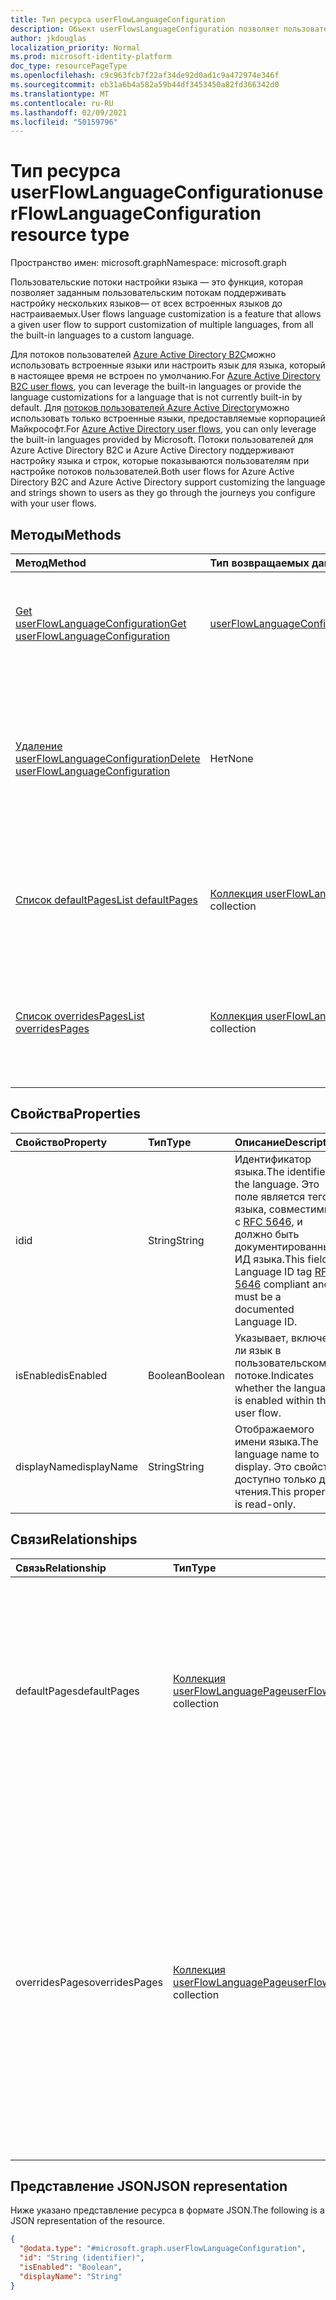 ```yaml
---
title: Тип ресурса userFlowLanguageConfiguration
description: Объект userFlowsLanguageConfiguration позволяет пользовательскому потоку поддерживать настройку нескольких языков.
author: jkdouglas
localization_priority: Normal
ms.prod: microsoft-identity-platform
doc_type: resourcePageType
ms.openlocfilehash: c9c963fcb7f22af34de92d0ad1c9a472974e346f
ms.sourcegitcommit: eb31a6b4a582a59b44df3453450a82fd366342d0
ms.translationtype: MT
ms.contentlocale: ru-RU
ms.lasthandoff: 02/09/2021
ms.locfileid: "50159796"
---
```

# <a name="userflowlanguageconfiguration-resource-type"></a><span data-ttu-id="f47e9-103">Тип ресурса userFlowLanguageConfiguration</span><span class="sxs-lookup"><span data-stu-id="f47e9-103">userFlowLanguageConfiguration resource type</span></span>

<span data-ttu-id="f47e9-104">Пространство имен: microsoft.graph</span><span class="sxs-lookup"><span data-stu-id="f47e9-104">Namespace: microsoft.graph</span></span>

<span data-ttu-id="f47e9-105">Пользовательские потоки настройки языка — это функция, которая позволяет заданным пользовательским потокам поддерживать настройку нескольких языков— от всех встроенных языков до настраиваемых.</span><span class="sxs-lookup"><span data-stu-id="f47e9-105">User flows language customization is a feature that allows a given user flow to support customization of multiple languages, from all the built-in languages to a custom language.</span></span>

<span data-ttu-id="f47e9-106">Для потоков пользователей [Azure Active Directory B2C](https://docs.microsoft.com/azure/active-directory-b2c/user-flow-language-customization#supported-languages)можно использовать встроенные языки или настроить язык для языка, который в настоящее время не встроен по умолчанию.</span><span class="sxs-lookup"><span data-stu-id="f47e9-106">For [Azure Active Directory B2C user flows](https://docs.microsoft.com/azure/active-directory-b2c/user-flow-language-customization#supported-languages), you can leverage the built-in languages or provide the language customizations for a language that is not currently built-in by default.</span></span> <span data-ttu-id="f47e9-107">Для [потоков пользователей Azure Active Directory](https://docs.microsoft.com/azure/active-directory/external-identities/user-flow-customize-language)можно использовать только встроенные языки, предоставляемые корпорацией Майкрософт.</span><span class="sxs-lookup"><span data-stu-id="f47e9-107">For [Azure Active Directory user flows](https://docs.microsoft.com/azure/active-directory/external-identities/user-flow-customize-language), you can only leverage the built-in languages provided by Microsoft.</span></span> <span data-ttu-id="f47e9-108">Потоки пользователей для Azure Active Directory B2C и Azure Active Directory поддерживают настройку языка и строк, которые показываются пользователям при настройке потоков пользователей.</span><span class="sxs-lookup"><span data-stu-id="f47e9-108">Both user flows for Azure Active Directory B2C and Azure Active Directory support customizing the language and strings shown to users as they go through the journeys you configure with your user flows.</span></span>

## <a name="methods"></a><span data-ttu-id="f47e9-109">Методы</span><span class="sxs-lookup"><span data-stu-id="f47e9-109">Methods</span></span>

|<span data-ttu-id="f47e9-110">Метод</span><span class="sxs-lookup"><span data-stu-id="f47e9-110">Method</span></span>|<span data-ttu-id="f47e9-111">Тип возвращаемых данных</span><span class="sxs-lookup"><span data-stu-id="f47e9-111">Return type</span></span>|<span data-ttu-id="f47e9-112">Описание</span><span class="sxs-lookup"><span data-stu-id="f47e9-112">Description</span></span>|
|:---|:---|:---|
|[<span data-ttu-id="f47e9-113">Get userFlowLanguageConfiguration</span><span class="sxs-lookup"><span data-stu-id="f47e9-113">Get userFlowLanguageConfiguration</span></span>](../api/userflowlanguageconfiguration-get.md)|[<span data-ttu-id="f47e9-114">userFlowLanguageConfiguration</span><span class="sxs-lookup"><span data-stu-id="f47e9-114">userFlowLanguageConfiguration</span></span>](../resources/userflowlanguageconfiguration.md)|<span data-ttu-id="f47e9-115">Чтение свойств и связей объекта [userFlowLanguageConfiguration.](../resources/userflowlanguageconfiguration.md)</span><span class="sxs-lookup"><span data-stu-id="f47e9-115">Read the properties and relationships of a [userFlowLanguageConfiguration](../resources/userflowlanguageconfiguration.md) object.</span></span> <span data-ttu-id="f47e9-116">Эти объекты представляют язык, доступный в пользовательском потоке.</span><span class="sxs-lookup"><span data-stu-id="f47e9-116">These objects represent a language available in a user flow.</span></span>|
|[<span data-ttu-id="f47e9-117">Удаление userFlowLanguageConfiguration</span><span class="sxs-lookup"><span data-stu-id="f47e9-117">Delete userFlowLanguageConfiguration</span></span>](../api/userflowlanguageconfiguration-delete.md)|<span data-ttu-id="f47e9-118">Нет</span><span class="sxs-lookup"><span data-stu-id="f47e9-118">None</span></span>|<span data-ttu-id="f47e9-119">Удаляет пользовательский [объект userFlowLanguageConfiguration.](../resources/userflowlanguageconfiguration.md)</span><span class="sxs-lookup"><span data-stu-id="f47e9-119">Deletes a custom [userFlowLanguageConfiguration](../resources/userflowlanguageconfiguration.md) object.</span></span> <span data-ttu-id="f47e9-120">Эти объекты представляют язык, доступный в пользовательском потоке, и только пользовательский язык можно удалить из пользовательского потока Azure AD B2C.</span><span class="sxs-lookup"><span data-stu-id="f47e9-120">These objects represent a language available in a user flow and only a custom language can be deleted from an Azure AD B2C user flow.</span></span>|
|[<span data-ttu-id="f47e9-121">Список defaultPages</span><span class="sxs-lookup"><span data-stu-id="f47e9-121">List defaultPages</span></span>](../api/userflowlanguageconfiguration-list-defaultpages.md)|<span data-ttu-id="f47e9-122">[Коллекция userFlowLanguagePage](../resources/userflowlanguagepage.md)</span><span class="sxs-lookup"><span data-stu-id="f47e9-122">[userFlowLanguagePage](../resources/userflowlanguagepage.md) collection</span></span>|<span data-ttu-id="f47e9-123">Получите ресурсы userFlowLanguagePage из свойства навигации defaultPages.</span><span class="sxs-lookup"><span data-stu-id="f47e9-123">Get the userFlowLanguagePage resources from the defaultPages navigation property.</span></span> <span data-ttu-id="f47e9-124">Представляет пользовательский путь по умолчанию в пользовательском потоке.</span><span class="sxs-lookup"><span data-stu-id="f47e9-124">Represents the default user journey in a user flow.</span></span>|
|[<span data-ttu-id="f47e9-125">Список overridesPages</span><span class="sxs-lookup"><span data-stu-id="f47e9-125">List overridesPages</span></span>](../api/userflowlanguageconfiguration-list-overridespages.md)|<span data-ttu-id="f47e9-126">[Коллекция userFlowLanguagePage](../resources/userflowlanguagepage.md)</span><span class="sxs-lookup"><span data-stu-id="f47e9-126">[userFlowLanguagePage](../resources/userflowlanguagepage.md) collection</span></span>|<span data-ttu-id="f47e9-127">Получите ресурсы userFlowLanguagePage из свойства навигации overridesPages.</span><span class="sxs-lookup"><span data-stu-id="f47e9-127">Get the userFlowLanguagePage resources from the overridesPages navigation property.</span></span> <span data-ttu-id="f47e9-128">Представляет пользовательский интерфейс для пользовательского пути в пользовательском потоке.</span><span class="sxs-lookup"><span data-stu-id="f47e9-128">Represents a custom experience for a user journey in a user flow.</span></span>|

## <a name="properties"></a><span data-ttu-id="f47e9-129">Свойства</span><span class="sxs-lookup"><span data-stu-id="f47e9-129">Properties</span></span>

|<span data-ttu-id="f47e9-130">Свойство</span><span class="sxs-lookup"><span data-stu-id="f47e9-130">Property</span></span>|<span data-ttu-id="f47e9-131">Тип</span><span class="sxs-lookup"><span data-stu-id="f47e9-131">Type</span></span>|<span data-ttu-id="f47e9-132">Описание</span><span class="sxs-lookup"><span data-stu-id="f47e9-132">Description</span></span>|
|:---|:---|:---|
|<span data-ttu-id="f47e9-133">id</span><span class="sxs-lookup"><span data-stu-id="f47e9-133">id</span></span>|<span data-ttu-id="f47e9-134">String</span><span class="sxs-lookup"><span data-stu-id="f47e9-134">String</span></span>|<span data-ttu-id="f47e9-135">Идентификатор языка.</span><span class="sxs-lookup"><span data-stu-id="f47e9-135">The identifier of the language.</span></span> <span data-ttu-id="f47e9-136">Это поле является тегом языка, совместимым с [RFC 5646,](https://tools.ietf.org/html/rfc5646) и должно быть документированным ИД языка.</span><span class="sxs-lookup"><span data-stu-id="f47e9-136">This field is Language ID tag [RFC 5646](https://tools.ietf.org/html/rfc5646) compliant and must be a documented Language ID.</span></span>|
|<span data-ttu-id="f47e9-137">isEnabled</span><span class="sxs-lookup"><span data-stu-id="f47e9-137">isEnabled</span></span>|<span data-ttu-id="f47e9-138">Boolean</span><span class="sxs-lookup"><span data-stu-id="f47e9-138">Boolean</span></span>|<span data-ttu-id="f47e9-139">Указывает, включен ли язык в пользовательском потоке.</span><span class="sxs-lookup"><span data-stu-id="f47e9-139">Indicates whether the language is enabled within the user flow.</span></span>|
|<span data-ttu-id="f47e9-140">displayName</span><span class="sxs-lookup"><span data-stu-id="f47e9-140">displayName</span></span>|<span data-ttu-id="f47e9-141">String</span><span class="sxs-lookup"><span data-stu-id="f47e9-141">String</span></span>|<span data-ttu-id="f47e9-142">Отображаемого имени языка.</span><span class="sxs-lookup"><span data-stu-id="f47e9-142">The language name to display.</span></span> <span data-ttu-id="f47e9-143">Это свойство доступно только для чтения.</span><span class="sxs-lookup"><span data-stu-id="f47e9-143">This property is read-only.</span></span>|

## <a name="relationships"></a><span data-ttu-id="f47e9-144">Связи</span><span class="sxs-lookup"><span data-stu-id="f47e9-144">Relationships</span></span>

|<span data-ttu-id="f47e9-145">Связь</span><span class="sxs-lookup"><span data-stu-id="f47e9-145">Relationship</span></span>|<span data-ttu-id="f47e9-146">Тип</span><span class="sxs-lookup"><span data-stu-id="f47e9-146">Type</span></span>|<span data-ttu-id="f47e9-147">Описание</span><span class="sxs-lookup"><span data-stu-id="f47e9-147">Description</span></span>|
|:---|:---|:---|
|<span data-ttu-id="f47e9-148">defaultPages</span><span class="sxs-lookup"><span data-stu-id="f47e9-148">defaultPages</span></span>|<span data-ttu-id="f47e9-149">[Коллекция userFlowLanguagePage](../resources/userflowlanguagepage.md)</span><span class="sxs-lookup"><span data-stu-id="f47e9-149">[userFlowLanguagePage](../resources/userflowlanguagepage.md) collection</span></span>|<span data-ttu-id="f47e9-150">Коллекция страниц с содержимым по умолчанию для отображения в пользовательском потоке для указанного языка.</span><span class="sxs-lookup"><span data-stu-id="f47e9-150">Collection of pages with the default content to display in a user flow for a specified language.</span></span> <span data-ttu-id="f47e9-151">Эта коллекция не допускает каких-либо изменений.</span><span class="sxs-lookup"><span data-stu-id="f47e9-151">This collection does not allow any kind of modification.</span></span>|
|<span data-ttu-id="f47e9-152">overridesPages</span><span class="sxs-lookup"><span data-stu-id="f47e9-152">overridesPages</span></span>|<span data-ttu-id="f47e9-153">[Коллекция userFlowLanguagePage](../resources/userflowlanguagepage.md)</span><span class="sxs-lookup"><span data-stu-id="f47e9-153">[userFlowLanguagePage](../resources/userflowlanguagepage.md) collection</span></span>|<span data-ttu-id="f47e9-154">Коллекция страниц с переопределениями сообщений для отображения в пользовательском потоке для указанного языка.</span><span class="sxs-lookup"><span data-stu-id="f47e9-154">Collection of pages with the overrides messages to display in a user flow for a specified language.</span></span> <span data-ttu-id="f47e9-155">Эта коллекция позволяет изменять только содержимое страницы, любые другие изменения не допускаются (создание или удаление страниц).</span><span class="sxs-lookup"><span data-stu-id="f47e9-155">This collection only allows to modify the content of the page, any other modification is not allowed (creation or deletion of pages).</span></span>|

## <a name="json-representation"></a><span data-ttu-id="f47e9-156">Представление JSON</span><span class="sxs-lookup"><span data-stu-id="f47e9-156">JSON representation</span></span>

<span data-ttu-id="f47e9-157">Ниже указано представление ресурса в формате JSON.</span><span class="sxs-lookup"><span data-stu-id="f47e9-157">The following is a JSON representation of the resource.</span></span>
<!-- {
  "blockType": "resource",
  "keyProperty": "id",
  "@odata.type": "microsoft.graph.userFlowLanguageConfiguration",
  "openType": false
}
-->

``` json
{
  "@odata.type": "#microsoft.graph.userFlowLanguageConfiguration",
  "id": "String (identifier)",
  "isEnabled": "Boolean",
  "displayName": "String"
}
```
